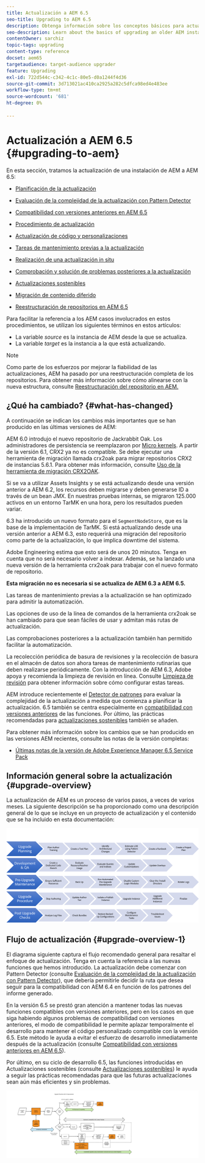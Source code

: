 ```yaml
---
title: Actualización a AEM 6.5
seo-title: Upgrading to AEM 6.5
description: Obtenga información sobre los conceptos básicos para actualizar una instalación de AEM anterior a AEM 6.5.
seo-description: Learn about the basics of upgrading an older AEM installation to AEM 6.5.
contentOwner: sarchiz
topic-tags: upgrading
content-type: reference
docset: aem65
targetaudience: target-audience upgrader
feature: Upgrading
exl-id: 722d544c-c342-4c1c-80e5-d0a1244f4d36
source-git-commit: 3d713021ac410ca2925a282c5dfca98ed4e483ee
workflow-type: tm+mt
source-wordcount: '681'
ht-degree: 0%

---
```


# Actualización a AEM 6.5 {#upgrading-to-aem}

En esta sección, tratamos la actualización de una instalación de AEM a AEM 6.5:

* [Planificación de la actualización](/help/sites-deploying/upgrade-planning.md)
* [Evaluación de la complejidad de la actualización con Pattern Detector](/help/sites-deploying/pattern-detector.md)
* [Compatibilidad con versiones anteriores en AEM 6.5](/help/sites-deploying/backward-compatibility.md)

   <!--* [Using Offline Reindexing To Reduce Downtime During an Upgrade](/help/sites-deploying/upgrade-offline-reindexing.md)-->
* [Procedimiento de actualización](/help/sites-deploying/upgrade-procedure.md)
* [Actualización de código y personalizaciones](/help/sites-deploying/upgrading-code-and-customizations.md)
* [Tareas de mantenimiento previas a la actualización](/help/sites-deploying/pre-upgrade-maintenance-tasks.md)
* [Realización de una actualización in situ](/help/sites-deploying/in-place-upgrade.md)
* [Comprobación y solución de problemas posteriores a la actualización](/help/sites-deploying/post-upgrade-checks-and-troubleshooting.md)
* [Actualizaciones sostenibles](/help/sites-deploying/sustainable-upgrades.md)
* [Migración de contenido diferido](/help/sites-deploying/lazy-content-migration.md)
* [Reestructuración de repositorios en AEM 6.5](/help/sites-deploying/repository-restructuring.md)

Para facilitar la referencia a los AEM casos involucrados en estos procedimientos, se utilizan los siguientes términos en estos artículos:

* La variable *source* es la instancia de AEM desde la que se actualiza.
* La variable *target* es la instancia a la que está actualizando.

>[!NOTE]
>
>Como parte de los esfuerzos por mejorar la fiabilidad de las actualizaciones, AEM ha pasado por una reestructuración completa de los repositorios. Para obtener más información sobre cómo alinearse con la nueva estructura, consulte [Reestructuración del repositorio en AEM.](/help/sites-deploying/repository-restructuring.md)

## ¿Qué ha cambiado? {#what-has-changed}

A continuación se indican los cambios más importantes que se han producido en las últimas versiones de AEM:

AEM 6.0 introdujo el nuevo repositorio de Jackrabbit Oak. Los administradores de persistencia se reemplazaron por [Micro kernels](/help/sites-deploying/platform.md#contentbody_title_4). A partir de la versión 6.1, CRX2 ya no es compatible. Se debe ejecutar una herramienta de migración llamada crx2oak para migrar repositorios CRX2 de instancias 5.6.1. Para obtener más información, consulte [Uso de la herramienta de migración CRX2OAK](/help/sites-deploying/using-crx2oak.md).

Si se va a utilizar Assets Insights y se está actualizando desde una versión anterior a AEM 6.2, los recursos deben migrarse y deben generarse ID a través de un bean JMX. En nuestras pruebas internas, se migraron 125.000 activos en un entorno TarMK en una hora, pero los resultados pueden variar.

6.3 ha introducido un nuevo formato para el `SegmentNodeStore`, que es la base de la implementación de TarMK. Si está actualizando desde una versión anterior a AEM 6.3, esto requerirá una migración del repositorio como parte de la actualización, lo que implica downtime del sistema.

Adobe Engineering estima que esto será de unos 20 minutos. Tenga en cuenta que no será necesario volver a indexar. Además, se ha lanzado una nueva versión de la herramienta crx2oak para trabajar con el nuevo formato de repositorio.

**Esta migración no es necesaria si se actualiza de AEM 6.3 a AEM 6.5.**

Las tareas de mantenimiento previas a la actualización se han optimizado para admitir la automatización.

Las opciones de uso de la línea de comandos de la herramienta crx2oak se han cambiado para que sean fáciles de usar y admitan más rutas de actualización.

Las comprobaciones posteriores a la actualización también han permitido facilitar la automatización.

La recolección periódica de basura de revisiones y la recolección de basura en el almacén de datos son ahora tareas de mantenimiento rutinarias que deben realizarse periódicamente. Con la introducción de AEM 6.3, Adobe apoya y recomienda la limpieza de revisión en línea. Consulte [Limpieza de revisión](/help/sites-deploying/revision-cleanup.md) para obtener información sobre cómo configurar estas tareas.

AEM introduce recientemente el [Detector de patrones](/help/sites-deploying/pattern-detector.md) para evaluar la complejidad de la actualización a medida que comienza a planificar la actualización. 6.5 también se centra especialmente en [compatibilidad con versiones anteriores](/help/sites-deploying/backward-compatibility.md) de las funciones. Por último, las prácticas recomendadas para [actualizaciones sostenibles](/help/sites-deploying/sustainable-upgrades.md) también se añaden.

Para obtener más información sobre los cambios que se han producido en las versiones AEM recientes, consulte las notas de la versión completas:

* [Últimas notas de la versión de Adobe Experience Manager 6.5 Service Pack](/help/release-notes/release-notes.md)

## Información general sobre la actualización {#upgrade-overview}

La actualización de AEM es un proceso de varios pasos, a veces de varios meses. La siguiente descripción se ha proporcionado como una descripción general de lo que se incluye en un proyecto de actualización y el contenido que se ha incluido en esta documentación:

![screen_shot_2018-03-30at80708am](assets/screen_shot_2018-03-30at80708am.png)

## Flujo de actualización {#upgrade-overview-1}

El diagrama siguiente captura el flujo recomendado general para resaltar el enfoque de actualización. Tenga en cuenta la referencia a las nuevas funciones que hemos introducido. La actualización debe comenzar con Pattern Detector (consulte [Evaluación de la complejidad de la actualización con Pattern Detector](/help/sites-deploying/pattern-detector.md)), que debería permitirle decidir la ruta que desea seguir para la compatibilidad con AEM 6.4 en función de los patrones del informe generado.

En la versión 6.5 se prestó gran atención a mantener todas las nuevas funciones compatibles con versiones anteriores, pero en los casos en que siga habiendo algunos problemas de compatibilidad con versiones anteriores, el modo de compatibilidad le permite aplazar temporalmente el desarrollo para mantener el código personalizado compatible con la versión 6.5. Este método le ayuda a evitar el esfuerzo de desarrollo inmediatamente después de la actualización (consulte [Compatibilidad con versiones anteriores en AEM 6.5](/help/sites-deploying/backward-compatibility.md)).

Por último, en su ciclo de desarrollo 6.5, las funciones introducidas en Actualizaciones sostenibles (consulte [Actualizaciones sostenibles](/help/sites-deploying/sustainable-upgrades.md)) le ayuda a seguir las prácticas recomendadas para que las futuras actualizaciones sean aún más eficientes y sin problemas.

![6_4_upgrade_overviewflowchart-newpage3](assets/6_4_upgrade_overviewflowchart-newpage3.png)
